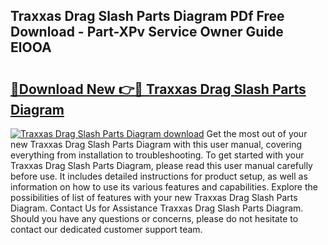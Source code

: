 ## Traxxas Drag Slash Parts Diagram PDf Free Download - Part-XPv Service Owner Guide ElOOA

# <h2><a href="http://dflxuo.blite.top/?on=Traxxas+Drag+Slash+Parts+Diagram">🔗Download New 👉🔴 Traxxas Drag Slash Parts Diagram</a></h2>

[![Traxxas Drag Slash Parts Diagram download](https://i.imgur.com/lujVjoI.png)](http://dflxuo.blite.top/?on=Traxxas+Drag+Slash+Parts+Diagram)
Get the most out of your new Traxxas Drag Slash Parts Diagram with this user manual, covering everything from installation to troubleshooting. To get started with your Traxxas Drag Slash Parts Diagram, please read this user manual carefully before use. It includes detailed instructions for product setup, as well as information on how to use its various features and capabilities. Explore the possibilities of list of features with your new Traxxas Drag Slash Parts Diagram. Contact Us for Assistance Traxxas Drag Slash Parts Diagram. Should you have any questions or concerns, please do not hesitate to contact our dedicated customer support team.
